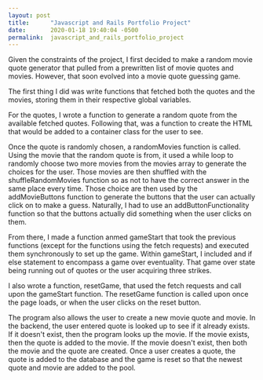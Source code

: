 ```yaml
---
layout: post
title:      "Javascript and Rails Portfolio Project"
date:       2020-01-18 19:40:04 -0500
permalink:  javascript_and_rails_portfolio_project
---
```



Given the constraints of the project, I first decided to make a random movie quote generator that pulled from a prewritten list of movie quotes and movies. However, that soon evolved into a movie quote guessing game.

The first thing I did was write functions that fetched both the quotes and the movies, storing them in their respective global variables. 

For the quotes, I wrote a function to generate a random quote from the available fetched quotes. Following that, was a function to create the HTML that would be added to a container class for the user to see.

Once the quote is randomly chosen, a randomMovies function is called. Using the movie that the random quote is from, it used a while loop to randomly choose two more movies from the movies array to generate the choices for the user. Those movies are then shuffled with the shuffleRandomMovies function so as not to have the correct answer in the same place every time. Those choice are then used by the addMovieButtons function to generate the buttons that the user can actually click on to make a guess. Naturally, I had to use an addButtonFunctionality function so that the buttons actually did something when the user clicks on them.

From there, I made a function anmed gameStart that took the previous functions (except for the functions using the fetch requests) and executed them synchronously to set up the game. Within gameStart, I included and if else statement to encompass a game over eventuality. That game over state being running out of quotes or the user acquiring three strikes.

I also wrote a function, resetGame, that used the fetch requests and call upon the gameStart function. The resetGame function is called upon once the page loads, or when the user clicks on the reset button.

The program also allows the user to create a new movie quote and movie. In the backend, the user entered quote is looked up to see if it already exists. If it doesn't exist, then the program looks up the movie. If the movie exists, then the quote is added to the movie. If the movie doesn't exist, then both the movie and the quote are created. Once a user creates a quote, the quote is added to the database and the game is reset so that the newest quote and movie are added to the pool. 
